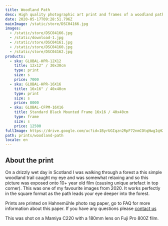 ```yaml
---
title: Woodland Path
desc: High quality photographic art print and frames of a woodland path in Scotland. Free worldwide shipping
date: 2020-05-17T09:28:51.796Z
mainImage: /static/store/DSC04166.jpg
images:
  - /static/store/DSC04166.jpg
  - /static/download-1.jpg
  - /static/store/DSC04161.jpg
  - /static/store/DSC04160.jpg 
  - /static/store/DSC04162.jpg
products:
  - sku: GLOBAL-HPR-12X12
    title: 12x12" / 30x30cm
    type: print
    size: s
    price: 7000
  - sku: GLOBAL-HPR-16X16
    title: 16x16" / 40x40cm
    type: print
    size: s
    price: 8000
  - sku: GLOBAL-CFPM-16X16
    title: Standard Black Mounted Frame 16x16 / 40x40cm
    type: frame
    size: s
    price: 12500
fullImage: https://drive.google.com/uc?id=1ByrUGIqzn2RpF72nmCOtqNwgIqH2-lWY
path: prints/woodland-path
locale: en
---
```

## About the print
On a drizzly wet day in Scotland I was walking through a forest a this simple woodland trail caught my eye and was somewhat relaxing and so this picture was exposed onto 10+ year old film (causing unique artefact in top corner). This was one of my favourite images from 2020. It works perfectly in the square format as the path leads your eye deeper into the forest.

Prints are printed on Hahnemühle photo rag paper, go to FAQ for more information about this paper.
If you have any questions please [contact us](https://tabitraveler.com/contact) 

This was shot on a Mamiya C220 with a 180mm lens on Fuji Pro 800Z film.